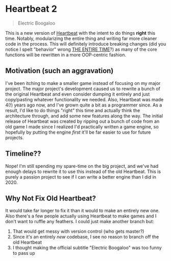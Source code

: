 # Heartbeat 2
> Electric Boogaloo

This is a new version of [Heartbeat](https://youtu.be/Ym5ngGWsPkg?&t=90) with the intent to do things **right** this time. Notably, modularizing the entire thing and writing far more cleaner code in the process. This will definitely introduce breaking changes (did you notice I spelt "behavior" wrong [THE ENTIRE TIME](https://github.com/TaizWeb/heartbeat/blob/master/src/lib/heartbeat.lua#L132C1-L132C13)?) as many of the core functions will be rewritten in a more OOP-centric fashion.

## Motivation (such an aggravation)
I've been itching to make a smaller game instead of focusing on my major project. The major project's development caused us to rewrite a bunch of the original Heartbeat and even consider dumping it entirely and just copy/pasting whatever functionality we needed. Also, Heartbeat was made 4(!) years ago now, and I've grown quite a bit as a programmer since. As a result, I'd like to do things "right" this time and actually think the architecture through, and add some new features along the way. The initial release of Heartbeat was created by ripping out a bunch of code from an old game I made since I realized I'd practically written a game engine, so hopefully by putting the engine _first_ it'll be far easier to use for future projects.

## Timeline??
Nope! I'm still spending my spare-time on the big project, and we've had enough delays to rewrite it to use this instead of the old Heartbeat. This is purely a passion project to see if I can write a better engine than I did in 2020.

## Why Not Fix Old Heartbeat?
It would take far longer to fix it than it would to make an entirely new one. Also there's a few people actually using Heartbeat to make games and I don't want to ruffle any feathers. I could just make another branch but:
1. That would get messy with version control (who gets master?)
2. Since it's an entirely _new_ codebase, I see no reason to branch off the old Heartbeat
3. I thought making the official subtitle "Electric Boogaloo" was too funny to pass up
